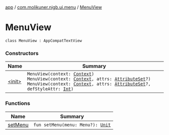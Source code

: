 [app](../../index.md) / [com.molikuner.nigb.ui.menu](../index.md) / [MenuView](./index.md)

# MenuView

`class MenuView : AppCompatTextView`

### Constructors

| Name | Summary |
|---|---|
| [&lt;init&gt;](-init-.md) | `MenuView(context: `[`Context`](https://developer.android.com/reference/android/content/Context.html)`)`<br>`MenuView(context: `[`Context`](https://developer.android.com/reference/android/content/Context.html)`, attrs: `[`AttributeSet`](https://developer.android.com/reference/android/util/AttributeSet.html)`?)`<br>`MenuView(context: `[`Context`](https://developer.android.com/reference/android/content/Context.html)`, attrs: `[`AttributeSet`](https://developer.android.com/reference/android/util/AttributeSet.html)`?, defStyleAttr: `[`Int`](https://kotlinlang.org/api/latest/jvm/stdlib/kotlin/-int/index.html)`)` |

### Functions

| Name | Summary |
|---|---|
| [setMenu](set-menu.md) | `fun setMenu(menu: Menu?): `[`Unit`](https://kotlinlang.org/api/latest/jvm/stdlib/kotlin/-unit/index.html) |
